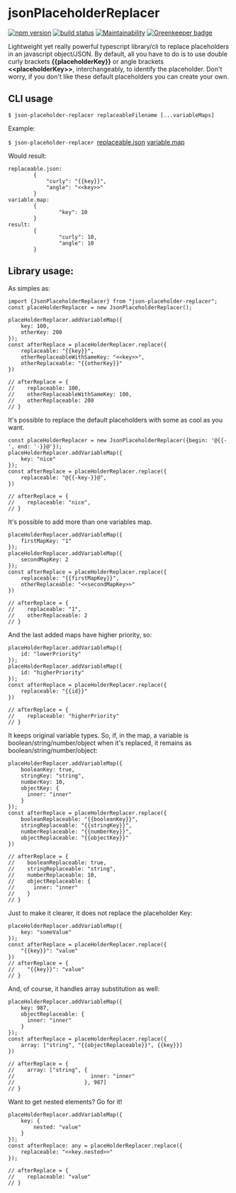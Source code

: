 # jsonPlaceholderReplacer
[![npm version](https://badge.fury.io/js/json-placeholder-replacer.svg)](https://badge.fury.io/js/json-placeholder-replacer) 
[![build status](https://circleci.com/gh/virgs/jsonPlaceholderReplacer.svg?style=shield)](https://circleci.com/gh/virgs/jsonPlaceholderReplacer.svg?style=svg)
[![Maintainability](https://api.codeclimate.com/v1/badges/6e586ff6eb12a67da08e/maintainability)](https://codeclimate.com/github/virgs/jsonPlaceholderReplacer/maintainability) [![Greenkeeper badge](https://badges.greenkeeper.io/virgs/jsonPlaceholderReplacer.svg)](https://greenkeeper.io/)

Lightweight yet really powerful typescript library/cli to replace placeholders in an javascript object/JSON.
By default, all you have to do is to use double curly brackets **{{**placeholderKey**}}** or angle brackets **<<**placeholderKey**>>**, interchangeably, to identify the placeholder.
Don't worry, if you don't like these default placeholders you can create your own. 

## CLI usage
```
$ json-placeholder-replacer replaceableFilename [...variableMaps]
```
Example:
        
```$ json-placeholder-replacer ```[replaceable.json](/rep) [variable.map](/map)

Would result:

```
replaceable.json: 
        {
	        "curly": "{{key}}",
        	"angle": "<<key>>"
        }
variable.map: 
        {
                "key": 10
        }
result:
        {
                "curly": 10,
                "angle": 10
        }
```


## Library usage:
As simples as:
```
import {JsonPlaceholderReplacer} from "json-placeholder-replacer";
const placeHolderReplacer = new JsonPlaceholderReplacer();

placeHolderReplacer.addVariableMap({
    key: 100,
    otherKey: 200
});
const afterReplace = placeHolderReplacer.replace({
    replaceable: "{{key}}",
    otherReplaceableWithSameKey: "<<key>>",
    otherReplaceable: "{{otherKey}}"
})

// afterReplace = {
//    replaceable: 100,
//    otherReplaceableWithSameKey: 100,
//    otherReplaceable: 200
// }
```

It's possible to replace the default placeholders with some as cool as you want.
```
const placeHolderReplacer = new JsonPlaceholderReplacer({begin: '@{{-', end: '-}}@'});
placeHolderReplacer.addVariableMap({
    key: "nice"
});
const afterReplace = placeHolderReplacer.replace({
    replaceable: "@{{-key-}}@",
})

// afterReplace = {
//    replaceable: "nice",
// }
```

It's possible to add more than one variables map.
```
placeHolderReplacer.addVariableMap({
    firstMapKey: "1"
});
placeHolderReplacer.addVariableMap({
    secondMapKey: 2
});
const afterReplace = placeHolderReplacer.replace({
    replaceable: "{{firstMapKey}}",
    otherReplaceable: "<<secondMapKey>>"
})

// afterReplace = {
//    replaceable: "1",
//    otherReplaceable: 2
// }
```

And the last added maps have higher priority, so:
```
placeHolderReplacer.addVariableMap({
    id: "lowerPriority"
});
placeHolderReplacer.addVariableMap({
    id: "higherPriority"
});
const afterReplace = placeHolderReplacer.replace({
    replaceable: "{{id}}"
})

// afterReplace = {
//    replaceable: "higherPriority"
// }
```
It keeps original variable types. So, if, in the map, a variable is boolean/string/number/object when it's replaced, it remains as boolean/string/number/object:
```
placeHolderReplacer.addVariableMap({
    booleanKey: true,
    stringKey: "string",
    numberKey: 10,
    objectKey: {
      inner: "inner"
    }
});
const afterReplace = placeHolderReplacer.replace({
    booleanReplaceable: "{{booleanKey}}",
    stringReplaceable: "{{stringKey}}",
    numberReplaceable: "{{numberKey}}",
    objectReplaceable: "{{objectKey}}"
})

// afterReplace = {
//    booleanReplaceable: true,
//    stringReplaceable: "string",
//    numberReplaceable: 10,
//    objectReplaceable: {
//      inner: "inner"
//    }
// }

```

Just to make it clearer, it does not replace the placeholder Key:
```
placeHolderReplacer.addVariableMap({
    key: "someValue"
});
const afterReplace = placeHolderReplacer.replace({
    "{{key}}": "value"
})
// afterReplace = {
//    "{{key}}": "value"
// }
```

And, of course, it handles array substitution as well:
```
placeHolderReplacer.addVariableMap({
    key: 987,
    objectReplaceable: {
      inner: "inner"
    }
});
const afterReplace = placeHolderReplacer.replace({
    array: ["string", "{{objectReplaceable}}", {{key}}]
})

// afterReplace = {
//    array: ["string", {
//                        inner: "inner"
//                      }, 987]
// }
```

Want to get nested elements? Go for it!
```
placeHolderReplacer.addVariableMap({
    key: {
        nested: "value"
    }
});
const afterReplace: any = placeHolderReplacer.replace({
    replaceable: "<<key.nested>>"
});

// afterReplace = {
//    replaceable: "value"
// }

```
